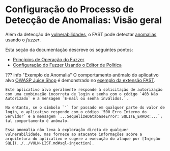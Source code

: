 [doc-fuzzer-internals]:         fuzzer-internals.md
[doc-fuzzer-configuration]:     fuzzer-configuration.md              

[gl-vuln]:                      ../../TERMS-GLOSSARY.md#vulnerability
[gl-anomaly]:                   ../../TERMS-GLOSSARY.md#anomaly

# Configuração do Processo de Detecção de Anomalias: Visão geral

Além da detecção de [vulnerabilidades][gl-vuln], o FAST pode detectar [anomalias][gl-anomaly] usando o *fuzzer*.

Esta seção da documentação descreve os seguintes pontos:

* [Princípios de Operação do Fuzzer][doc-fuzzer-internals]
* [Configuração do Fuzzer Usando o Editor de Política][doc-fuzzer-configuration]

??? info "Exemplo de Anomalia"
    O comportamento anômalo do aplicativo alvo [OWASP Juice Shop](https://www.owasp.org/www-project-juice-shop/) é demonstrado no [exemplo da extensão FAST](../../dsl/extensions-examples/mod-extension.md).

    Este aplicativo alvo geralmente responde à solicitação de autorização com uma combinação incorreta de login e senha com o código `403 Não Autorizado` e a mensagem `E-mail ou senha inválidos.`.

    No entanto, se o símbolo `'` for passado em qualquer parte do valor de login, o aplicativo responde com o código `500 Erro Interno do Servidor` e a mensagem `...SequelizeDatabaseError: SQLITE_ERROR:...`; tal comportamento é anômalo.

    Essa anomalia não leva à exploração direta de qualquer vulnerabilidade, mas fornece ao atacante informações sobre a arquitetura do aplicativo e sugere a execução do ataque por [Injeção SQL](../../VULN-LIST.md#sql-injection).
